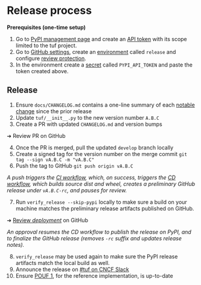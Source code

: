 # Release process


**Prerequisites (one-time setup)**


1. Go to [PyPI management page](https://pypi.org/manage/account/#api-tokens) and create
   an [API token](https://pypi.org/help/#apitoken) with its scope limited to the tuf project.
1. Go to [GitHub
   settings](https://github.com/theupdateframework/python-tuf/settings/environments),
   create an
   [environment](https://docs.github.com/en/actions/deployment/targeting-different-environments/using-environments-for-deployment#creating-an-environment)
   called `release` and configure [review
   protection](https://docs.github.com/en/actions/deployment/targeting-different-environments/using-environments-for-deployment#required-reviewers).
1. In the environment create a
   [secret](https://docs.github.com/en/actions/deployment/targeting-different-environments/using-environments-for-deployment#environment-secrets)
   called `PYPI_API_TOKEN` and paste the token created above.

## Release

1. Ensure `docs/CHANGELOG.md` contains a one-line summary of each [notable
  change](https://keepachangelog.com/) since the prior release
2. Update `tuf/__init__.py` to the new version number `A.B.C`
3. Create a PR with updated `CHANGELOG.md` and version bumps

&#10132; Review PR on GitHub

4. Once the PR is merged, pull the updated `develop` branch locally
5. Create a signed tag for the version number on the merge commit
  `git tag --sign vA.B.C -m "vA.B.C"`
6. Push the tag to GitHub `git push origin vA.B.C`

  *A push triggers the [CI workflow](.github/workfows/ci.yml), which, on success,
  triggers the [CD workflow](.github/workfows/cd.yml), which builds source dist and
  wheel, creates a preliminary GitHub release under `vA.B.C-rc`, and pauses for review.*

7. Run `verify_release --skip-pypi` locally to make sure a build on your machine matches
  the preliminary release artifacts published on GitHub.

&#10132; [Review *deployment*](https://docs.github.com/en/actions/managing-workflow-runs/reviewing-deployments)
on GitHub

  *An approval resumes the CD workflow to publish the release on PyPI, and to finalize the
  GitHub release (removes `-rc` suffix and updates release notes).*

8. `verify_release` may be used again to make sure the PyPI release artifacts match the
   local build as well.
9. Announce the release on [#tuf on CNCF Slack](https://cloud-native.slack.com/archives/C8NMD3QJ3)
10. Ensure [POUF 1](https://github.com/theupdateframework/taps/blob/master/POUFs/reference-POUF/pouf1.md),
    for the reference implementation, is up-to-date

